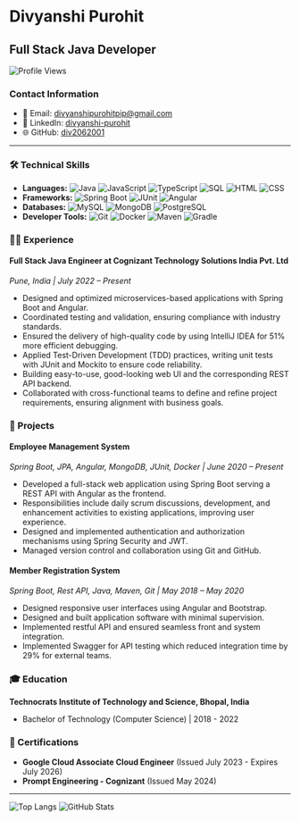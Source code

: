 # Divyanshi Purohit

## Full Stack Java Developer

![Profile Views](https://komarev.com/ghpvc/?username=div2062001&color=green)

### Contact Information
- 📧 Email: [divyanshipurohitpip@gmail.com](mailto:divyanshipurohitpip@gmail.com)
- 💼 LinkedIn: [divyanshi-purohit](https://www.linkedin.com/in/divyanshi-purohit)
- 🌐 GitHub: [div2062001](https://github.com/div2062001)

---

### 🛠️ Technical Skills

- **Languages:** ![Java](https://img.shields.io/badge/-Java-black?style=flat-square&logo=java) ![JavaScript](https://img.shields.io/badge/-JavaScript-black?style=flat-square&logo=javascript) ![TypeScript](https://img.shields.io/badge/-TypeScript-black?style=flat-square&logo=typescript) ![SQL](https://img.shields.io/badge/-SQL-black?style=flat-square&logo=sql) ![HTML](https://img.shields.io/badge/-HTML-black?style=flat-square&logo=html5) ![CSS](https://img.shields.io/badge/-CSS-black?style=flat-square&logo=css3)
- **Frameworks:** ![Spring Boot](https://img.shields.io/badge/-Spring%20Boot-black?style=flat-square&logo=spring) ![JUnit](https://img.shields.io/badge/-JUnit-black?style=flat-square&logo=junit) ![Angular](https://img.shields.io/badge/-Angular-black?style=flat-square&logo=angular)
- **Databases:** ![MySQL](https://img.shields.io/badge/-MySQL-black?style=flat-square&logo=mysql) ![MongoDB](https://img.shields.io/badge/-MongoDB-black?style=flat-square&logo=mongodb) ![PostgreSQL](https://img.shields.io/badge/-PostgreSQL-black?style=flat-square&logo=postgresql)
- **Developer Tools:** ![Git](https://img.shields.io/badge/-Git-black?style=flat-square&logo=git) ![Docker](https://img.shields.io/badge/-Docker-black?style=flat-square&logo=docker) ![Maven](https://img.shields.io/badge/-Maven-black?style=flat-square&logo=apache-maven) ![Gradle](https://img.shields.io/badge/-Gradle-black?style=flat-square&logo=gradle)

### 👩‍💻 Experience

#### Full Stack Java Engineer at Cognizant Technology Solutions India Pvt. Ltd
*Pune, India | July 2022 – Present*
- Designed and optimized microservices-based applications with Spring Boot and Angular.
- Coordinated testing and validation, ensuring compliance with industry standards.
- Ensured the delivery of high-quality code by using IntelliJ IDEA for 51% more efficient debugging.
- Applied Test-Driven Development (TDD) practices, writing unit tests with JUnit and Mockito to ensure code reliability.
- Building easy-to-use, good-looking web UI and the corresponding REST API backend.
- Collaborated with cross-functional teams to define and refine project requirements, ensuring alignment with business goals.

### 🌟 Projects

#### Employee Management System
*Spring Boot, JPA, Angular, MongoDB, JUnit, Docker | June 2020 – Present*
- Developed a full-stack web application using Spring Boot serving a REST API with Angular as the frontend.
- Responsibilities include daily scrum discussions, development, and enhancement activities to existing applications, improving user experience.
- Designed and implemented authentication and authorization mechanisms using Spring Security and JWT.
- Managed version control and collaboration using Git and GitHub.

#### Member Registration System
*Spring Boot, Rest API, Java, Maven, Git | May 2018 – May 2020*
- Designed responsive user interfaces using Angular and Bootstrap.
- Designed and built application software with minimal supervision.
- Implemented restful API and ensured seamless front and system integration.
- Implemented Swagger for API testing which reduced integration time by 29% for external teams.

### 🎓 Education

**Technocrats Institute of Technology and Science, Bhopal, India**
- Bachelor of Technology (Computer Science) | 2018 - 2022

### 📜 Certifications

- **Google Cloud Associate Cloud Engineer** (Issued July 2023 - Expires July 2026)
- **Prompt Engineering - Cognizant** (Issued May 2024)

---

![Top Langs](https://github-readme-stats.vercel.app/api/top-langs/?username=div2062001&layout=compact&theme=tokyonight)
![GitHub Stats](https://github-readme-stats.vercel.app/api?username=div2062001&show_icons=true&theme=tokyonight)
